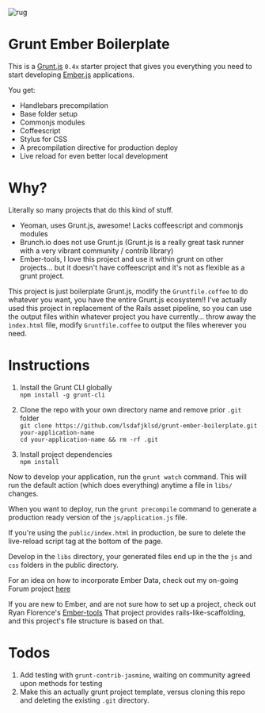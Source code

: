 ![rug](http://www.internetrugs.com/blog/wp-content/uploads/2008/06/india-zamin-oriental-rug.jpg)

Grunt Ember Boilerplate
=======================

This is a [Grunt.js](http://gruntjs.com/) `0.4x` starter project that
gives you everything you need to start developing
[Ember.js](http://emberjs.com) applications.

You get:  
- Handlebars precompilation
- Base folder setup
- Commonjs modules
- Coffeescript
- Stylus for CSS
- A precompilation directive for production deploy
- Live reload for even better local development

Why?
====
Literally so many projects that do this kind of stuff.  
- Yeoman, uses Grunt.js, awesome! Lacks coffeescript and commonjs
modules
- Brunch.io does not use Grunt.js (Grunt.js is a really great task
runner with a very vibrant community / contrib library)
- Ember-tools, I love this project and use it within grunt on other
projects... but it doesn't have coffeescript and it's not as flexible as
a grunt project.

This project is just boilerplate Grunt.js, modify the `Gruntfile.coffee` to
do whatever you want, you have the entire Grunt.js ecosystem!! I've
actually used this project in replacement of the Rails asset pipeline,
so you can use the output files within whatever project you have
currently... throw away the `index.html` file, modify `Gruntfile.coffee`
to output the files wherever you need.

Instructions
============

1. Install the Grunt CLI globally  
`npm install -g grunt-cli`

2. Clone the repo with your own directory name and remove prior `.git`
folder  
`git clone https://github.com/lsdafjklsd/grunt-ember-boilerplate.git
your-application-name`  
`cd your-application-name && rm -rf .git`

3. Install project dependencies  
`npm install`

Now to develop your application, run the `grunt watch` command. This
will run the default action (which does everything) anytime a file in
`libs/` changes. 

When you want to deploy, run the `grunt precompile` command to generate
a production ready version of the `js/application.js` file.

If you're using the `public/index.html` in production, be sure to delete the live-reload script tag at the bottom of the page.

Develop in the `libs` directory, your generated files end up in the the
`js` and `css` folders in the public directory.

For an idea on how to incorporate Ember Data, check out my on-going
Forum project [here](https://github.com/lsdafjklsd/vmware-frontend/tree/master/forum/js)

If you are new to Ember, and are not sure how to set up a project, check
out Ryan Florence's
[Ember-tools](https://github.com/rpflorence/ember-tools) That project
provides rails-like-scaffolding, and this project's file structure is based
on that.

Todos
=====

1. Add testing with `grunt-contrib-jasmine`, waiting on community agreed upon methods for testing
2. Make this an actually grunt project template, versus cloning this
   repo and deleting the existing `.git` directory.
